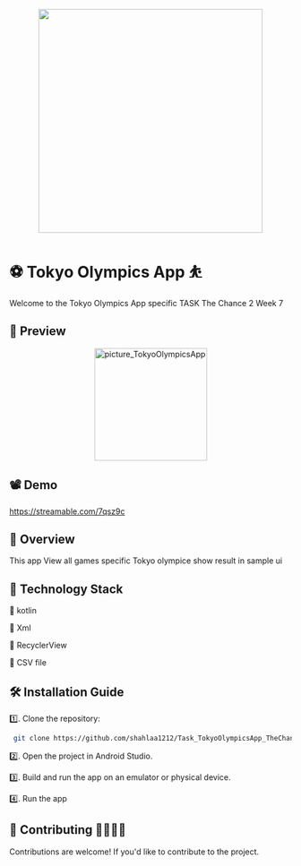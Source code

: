 <p align="center">
  <img width ="400" src="https://github.com/shahlaa1212/Task_TokyoOlympicsApp_TheChance2/assets/74646502/1c522f07-3c7c-44fc-8499-0a2b976685e2.png">
</p>

# ⚽️ Tokyo Olympics App ⛹️
Welcome to the Tokyo Olympics App specific TASK The Chance 2 Week 7

## 📸 Preview
<p align="center">
<img width="201" alt="picture_TokyoOlympicsApp" src="https://github.com/shahlaa1212/Task_TokyoOlympicsApp_TheChance2/assets/74646502/fa1bf57a-c2a0-4a9b-be1f-ca0681bae1aa" />
</p>

## 📽 Demo
https://streamable.com/7qsz9c

## 💫 Overview
This app View all games specific Tokyo olympice show result in sample ui 

## 📌 Technology Stack 

🔘 kotlin

🔘 Xml

🔘 RecyclerView

🔘 CSV file

## 🛠 Installation Guide 

 1️⃣. Clone the repository:

 ```bash
  git clone https://github.com/shahlaa1212/Task_TokyoOlympicsApp_TheChance2.git
 ```

2️⃣. Open the project in Android Studio.
   
3️⃣. Build and run the app on an emulator or physical device.
   
4️⃣. Run the app

## 🙏 Contributing 🫱🏼‍🫲🏻

Contributions are welcome! If you'd like to contribute to the project.




